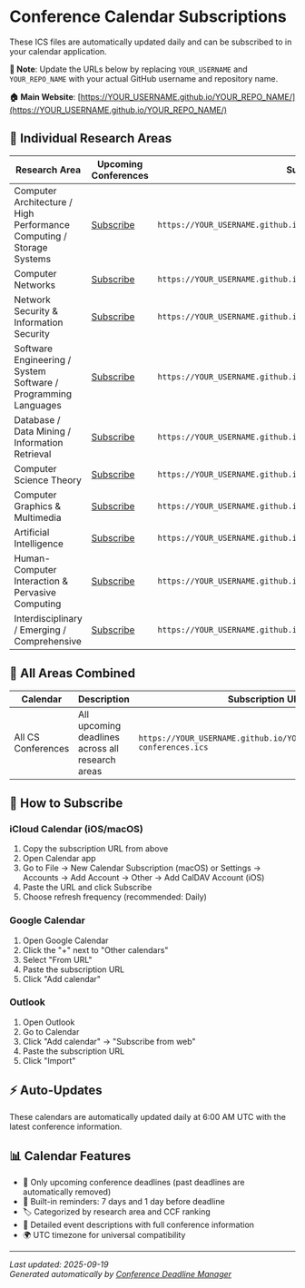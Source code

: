 # Conference Calendar Subscriptions

These ICS files are automatically updated daily and can be subscribed to in your calendar application.

**📍 Note**: Update the URLs below by replacing `YOUR_USERNAME` and `YOUR_REPO_NAME` with your actual GitHub username and repository name.

**🏠 Main Website**: [https://YOUR_USERNAME.github.io/YOUR_REPO_NAME/](https://YOUR_USERNAME.github.io/YOUR_REPO_NAME/)

## 📅 Individual Research Areas

| Research Area | Upcoming Conferences | Subscription URL |
|---|---|---|
| Computer Architecture / High Performance Computing / Storage Systems | [Subscribe](https://YOUR_USERNAME.github.io/YOUR_REPO_NAME/ics/architecture-hpc.ics) | `https://YOUR_USERNAME.github.io/YOUR_REPO_NAME/ics/architecture-hpc.ics` |
| Computer Networks | [Subscribe](https://YOUR_USERNAME.github.io/YOUR_REPO_NAME/ics/networks.ics) | `https://YOUR_USERNAME.github.io/YOUR_REPO_NAME/ics/networks.ics` |
| Network Security & Information Security | [Subscribe](https://YOUR_USERNAME.github.io/YOUR_REPO_NAME/ics/security.ics) | `https://YOUR_USERNAME.github.io/YOUR_REPO_NAME/ics/security.ics` |
| Software Engineering / System Software / Programming Languages | [Subscribe](https://YOUR_USERNAME.github.io/YOUR_REPO_NAME/ics/software-eng.ics) | `https://YOUR_USERNAME.github.io/YOUR_REPO_NAME/ics/software-eng.ics` |
| Database / Data Mining / Information Retrieval | [Subscribe](https://YOUR_USERNAME.github.io/YOUR_REPO_NAME/ics/database-mining.ics) | `https://YOUR_USERNAME.github.io/YOUR_REPO_NAME/ics/database-mining.ics` |
| Computer Science Theory | [Subscribe](https://YOUR_USERNAME.github.io/YOUR_REPO_NAME/ics/theory.ics) | `https://YOUR_USERNAME.github.io/YOUR_REPO_NAME/ics/theory.ics` |
| Computer Graphics & Multimedia | [Subscribe](https://YOUR_USERNAME.github.io/YOUR_REPO_NAME/ics/graphics-media.ics) | `https://YOUR_USERNAME.github.io/YOUR_REPO_NAME/ics/graphics-media.ics` |
| Artificial Intelligence | [Subscribe](https://YOUR_USERNAME.github.io/YOUR_REPO_NAME/ics/ai.ics) | `https://YOUR_USERNAME.github.io/YOUR_REPO_NAME/ics/ai.ics` |
| Human-Computer Interaction & Pervasive Computing | [Subscribe](https://YOUR_USERNAME.github.io/YOUR_REPO_NAME/ics/hci-pervasive.ics) | `https://YOUR_USERNAME.github.io/YOUR_REPO_NAME/ics/hci-pervasive.ics` |
| Interdisciplinary / Emerging / Comprehensive | [Subscribe](https://YOUR_USERNAME.github.io/YOUR_REPO_NAME/ics/interdisciplinary.ics) | `https://YOUR_USERNAME.github.io/YOUR_REPO_NAME/ics/interdisciplinary.ics` |

## 📅 All Areas Combined

| Calendar | Description | Subscription URL |
|---|---|---|
| All CS Conferences | All upcoming deadlines across all research areas | `https://YOUR_USERNAME.github.io/YOUR_REPO_NAME/ics/all-conferences.ics` |

## 🔗 How to Subscribe

### iCloud Calendar (iOS/macOS)
1. Copy the subscription URL from above
2. Open Calendar app
3. Go to File → New Calendar Subscription (macOS) or Settings → Accounts → Add Account → Other → Add CalDAV Account (iOS)
4. Paste the URL and click Subscribe
5. Choose refresh frequency (recommended: Daily)

### Google Calendar
1. Open Google Calendar
2. Click the "+" next to "Other calendars"
3. Select "From URL"
4. Paste the subscription URL
5. Click "Add calendar"

### Outlook
1. Open Outlook
2. Go to Calendar
3. Click "Add calendar" → "Subscribe from web"
4. Paste the subscription URL
5. Click "Import"

## ⚡ Auto-Updates

These calendars are automatically updated daily at 6:00 AM UTC with the latest conference information.

## 📊 Calendar Features

- 📅 Only upcoming conference deadlines (past deadlines are automatically removed)
- 🔔 Built-in reminders: 7 days and 1 day before deadline
- 🏷️ Categorized by research area and CCF ranking
- 📝 Detailed event descriptions with full conference information
- 🌍 UTC timezone for universal compatibility

---

*Last updated: 2025-09-19*  
*Generated automatically by [Conference Deadline Manager](../README.md)*
